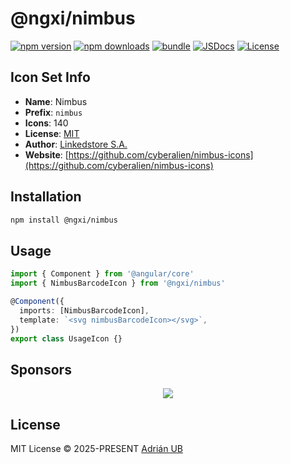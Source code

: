 # @ngxi/nimbus

[![npm version][npm-version-src]][npm-version-href]
[![npm downloads][npm-downloads-src]][npm-downloads-href]
[![bundle][bundle-src]][bundle-href]
[![JSDocs][jsdocs-src]][jsdocs-href]
[![License][license-src]][license-href]

## Icon Set Info

- **Name**: Nimbus
- **Prefix**: `nimbus`
- **Icons**: 140
- **License**: [MIT](https://github.com/cyberalien/nimbus-icons/blob/main/LICENSE)
- **Author**: [Linkedstore S.A.](https://github.com/cyberalien/nimbus-icons)
- **Website**: [https://github.com/cyberalien/nimbus-icons](https://github.com/cyberalien/nimbus-icons)

## Installation

```sh
npm install @ngxi/nimbus
```

## Usage

```ts
import { Component } from '@angular/core'
import { NimbusBarcodeIcon } from '@ngxi/nimbus'

@Component({
  imports: [NimbusBarcodeIcon],
  template: `<svg nimbusBarcodeIcon></svg>`,
})
export class UsageIcon {}
```

## Sponsors

<p align="center">
  <a href="https://cdn.jsdelivr.net/gh/adrian-ub/static/sponsors.svg">
    <img src='https://cdn.jsdelivr.net/gh/adrian-ub/static/sponsors.svg'/>
  </a>
</p>

## License

MIT License © 2025-PRESENT [Adrián UB](https://github.com/adrian-ub)

<!-- Badges -->

[npm-version-src]: https://img.shields.io/npm/v/@ngxi/nimbus?style=flat&colorA=080f12&colorB=1fa669
[npm-version-href]: https://npmjs.com/package/@ngxi/nimbus
[npm-downloads-src]: https://img.shields.io/npm/dm/@ngxi/nimbus?style=flat&colorA=080f12&colorB=1fa669
[npm-downloads-href]: https://npmjs.com/package/@ngxi/nimbus
[bundle-src]: https://img.shields.io/bundlephobia/minzip/@ngxi/nimbus?style=flat&colorA=080f12&colorB=1fa669&label=minzip
[bundle-href]: https://bundlephobia.com/result?p=@ngxi/nimbus
[license-src]: https://img.shields.io/npm/l/@ngxi/nimbus?style=flat&colorA=080f12&colorB=1fa669
[license-href]: https://github.com/adrian-ub/ngxi/blob/main/LICENSE
[jsdocs-src]: https://img.shields.io/badge/jsdocs-reference-080f12?style=flat&colorA=080f12&colorB=1fa669
[jsdocs-href]: https://www.jsdocs.io/package/@ngxi/nimbus
